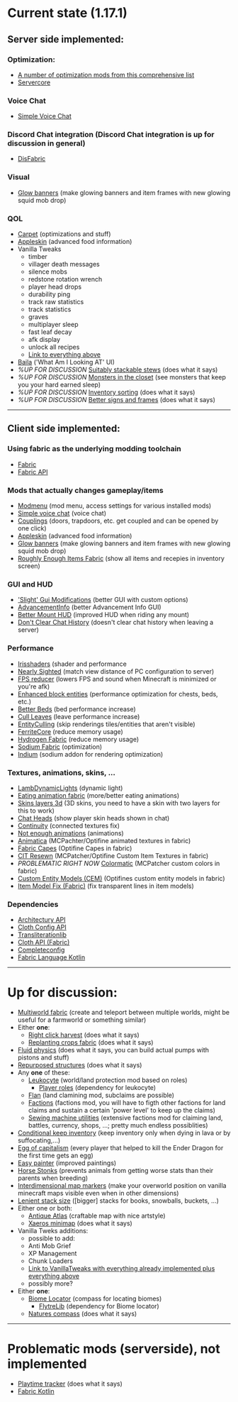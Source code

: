 # Current state (1.17.1)
## Server side implemented:
### Optimization:
* [A number of optimization mods from this comprehensive list](https://gist.github.com/Obydux/55b967f5dcc00633fe895e5a473363d5)
* [Servercore](https://modrinth.com/mod/servercore)
### Voice Chat
* [Simple Voice Chat](https://www.curseforge.com/minecraft/mc-mods/simple-voice-chat)
### Discord Chat integration (Discord Chat integration is up for discussion in general)
* [DisFabric](https://www.curseforge.com/minecraft/mc-mods/disfabric)
### Visual
* [Glow banners](https://www.curseforge.com/minecraft/mc-mods/glow-banners) (make glowing banners and item frames with new glowing squid mob drop)
### QOL
* [Carpet](https://www.curseforge.com/minecraft/mc-mods/carpet) (optimizations and stuff)
* [Appleskin](https://www.curseforge.com/minecraft/mc-mods/appleskin) (advanced food information)
* Vanilla Tweaks
	* timber
	* villager death messages
	* silence mobs
	* redstone rotation wrench
	* player head drops
	* durability ping
	* track raw statistics
	* track statistics
	* graves
	* multiplayer sleep
	* fast leaf decay
	* afk display
	* unlock all recipes 
	* [Link to everything above](https://vanillatweaks.net/share#AT7Z00)
* [Baila](https://github.com/TheEpicBlock/baila) ('What Am I Looking AT' UI)
* *%UP FOR DISCUSSION* [Suitably stackable stews](https://www.curseforge.com/minecraft/mc-mods/suitably-stackable-stew) (does what it says)
* *%UP FOR DISCUSSION* [Monsters in the closet](https://www.curseforge.com/minecraft/mc-mods/monsters-in-the-closet) (see monsters that keep you your hard earned sleep)
* *%UP FOR DISCUSSION* [Inventory sorting](https://www.curseforge.com/minecraft/mc-mods/inventory-sorting) (does what it says)
* *%UP FOR DISCUSSION* [Better signs and frames](https://www.curseforge.com/minecraft/mc-mods/better-signs-and-frames) (does what it says)
---
## Client side implemented:
### Using fabric as the underlying modding toolchain
* [Fabric](https://fabricmc.net/)
* [Fabric API](https://www.curseforge.com/minecraft/mc-mods/fabric-api)
### Mods that actually changes gameplay/items
* [Modmenu](https://www.curseforge.com/minecraft/mc-mods/modmenu) (mod menu, access settings for various installed mods)
* [Simple voice chat](https://www.curseforge.com/minecraft/mc-mods/simple-voice-chat) (voice chat)
* [Couplings](https://www.curseforge.com/minecraft/mc-mods/couplings) (doors, trapdoors, etc. get coupled and can be opened by one click)
* [Appleskin](https://www.curseforge.com/minecraft/mc-mods/appleskin) (advanced food information)
* [Glow banners](https://www.curseforge.com/minecraft/mc-mods/glow-banners) (make glowing banners and item frames with new glowing squid mob drop)
* [Roughly Enough Items Fabric](https://www.curseforge.com/minecraft/mc-mods/roughly-enough-items) (show all items and recepies in inventory screen)
### GUI and HUD
* ['Slight' Gui Modifications](https://www.curseforge.com/minecraft/mc-mods/slight-gui-modifications) (better GUI with custom options)
* [AdvancementInfo](https://www.curseforge.com/minecraft/mc-mods/advancementinfo) (better Advancement Info GUI)
* [Better Mount HUD](https://www.curseforge.com/minecraft/mc-mods/better-mount-hud) (improved HUD when riding any mount)
* [Don't Clear Chat History](https://www.curseforge.com/minecraft/mc-mods/dont-clear-chat-history) (doesn't clear chat history when leaving a server)
### Performance
* [Irisshaders](https://www.curseforge.com/minecraft/mc-mods/irisshaders) (shader and performance
* [Nearly Sighted](https://www.curseforge.com/minecraft/mc-mods/near-sightedly) (match view distance of PC configuration to server)
* [FPS reducer](https://www.curseforge.com/minecraft/mc-mods/fps-reducer) (lowers FPS and sound when Minecraft is minimized or you're afk)
* [Enhanced block entities](https://www.curseforge.com/minecraft/mc-mods/enhanced-block-entities) (performance optimization for chests, beds, etc.)
* [Better Beds](https://www.curseforge.com/minecraft/mc-mods/better-beds) (bed performance increase)
* [Cull Leaves](https://www.curseforge.com/minecraft/mc-mods/cull-leaves) (leave performance increase)
* [EntityCulling](https://github.com/tr7zw/EntityCulling) (skip renderings tiles/entities that aren't visible)
* [FerriteCore](https://www.curseforge.com/minecraft/mc-mods/ferritecore-fabric) (reduce memory usage)
* [Hydrogen Fabric](https://github.com/CaffeineMC/hydrogen-fabric) (reduce memory usage)
* [Sodium Fabric](https://github.com/CaffeineMC/sodium-fabric) (optimization)
* [Indium](https://modrinth.com/mod/indium) (sodium addon for rendering optimization)
### Textures, animations, skins, ...
* [LambDynamicLights](https://www.curseforge.com/minecraft/mc-mods/lambdynamiclights) (dynamic light)
* [Eating animation fabric](https://www.curseforge.com/minecraft/mc-mods/eating-animation-fabric) (more/better eating animations)
* [Skins layers 3d](https://www.curseforge.com/minecraft/mc-mods/skin-layers-3d) (3D skins, you need to have a skin with two layers for this to work)
* [Chat Heads](https://www.curseforge.com/minecraft/mc-mods/chat-heads) (show player skin heads shown in chat)
* [Continuity](https://www.curseforge.com/minecraft/mc-mods/continuity) (connected textures fix)
* [Not enough animations](https://www.curseforge.com/minecraft/mc-mods/not-enough-animations) (animations)
* [Animatica](https://www.curseforge.com/minecraft/mc-mods/animatica) (MCPachter/Optifine animated textures in fabric)
* [Fabric Capes](https://www.curseforge.com/minecraft/mc-mods/capes) (Optifine Capes in fabric)
* [CIT Resewn](https://www.curseforge.com/minecraft/mc-mods/cit-resewn) (MCPatcher/Optifine Custom Item Textures in fabric)
* *PROBLEMATIC RIGHT NOW* [Colormatic](https://github.com/kvverti/colormatic) (MCPatcher custom colors in fabric)
* [Custom Entity Models (CEM)](https://www.curseforge.com/minecraft/mc-mods/custom-entity-models-cem) (Optifines custom entity models in fabric)
* [Item Model Fix (Fabric)](https://www.curseforge.com/minecraft/mc-mods/item-model-fix) (fix transparent lines in item models)
### Dependencies
* [Architectury API](https://www.curseforge.com/minecraft/mc-mods/architectury-fabric)
* [Cloth Config API](https://www.curseforge.com/minecraft/mc-mods/cloth-config)
* [Transliterationlib](https://www.curseforge.com/minecraft/mc-mods/transliterationlib)
* [Cloth API (Fabric)](https://www.curseforge.com/minecraft/mc-mods/cloth-api)
* [Completeconfig](https://www.curseforge.com/minecraft/mc-mods/completeconfig)
* [Fabric Language Kotlin](https://www.curseforge.com/minecraft/mc-mods/fabric-language-kotlin)
---
# Up for discussion:
* [Multiworld fabric](https://www.curseforge.com/minecraft/mc-mods/multiworld-fabric) (create and teleport between multiple worlds, might be useful for a farmworld or something similar)
* Either **one**:
	* [Right click harvest](https://modrinth.com/mod/rch) (does what it says)
	* [Replanting crops fabric](https://www.curseforge.com/minecraft/mc-mods/replanting-crops-fabric) (does what it says)
* [Fluid physics](https://www.curseforge.com/minecraft/mc-mods/fluid-physics) (does what it says, you can build actual pumps with pistons and stuff)
* [Repurposed structures](https://www.curseforge.com/minecraft/mc-mods/repurposed-structures) (does what it says)
* Any **one** of these:
	* [Leukocyte](https://github.com/NucleoidMC/leukocyte) (world/land protection mod based on roles)
	  * [Player roles](https://github.com/NucleoidMC/player-roles) (dependency for leukocyte)
	* [Flan](https://github.com/Flemmli97/Flan) (land clamining mod, subclaims are possible)
	* [Factions](https://github.com/ickerio/factions) (factions mod, you will have to figth other factions for land claims and sustain a certain 'power level' to keep up the claims)
	* [Sewing machine utilities](https://www.curseforge.com/minecraft/mc-mods/sewing-machine-utilities) (extensive factions mod for claiming land, battles, currency, shops, ...; pretty much endless possiblities)
* [Conditional keep inventory](https://www.curseforge.com/minecraft/mc-mods/conditional-keep-inventory) (keep inventory only when dying in lava or by suffocating,...)
* [Egg of capitalism](https://modrinth.com/mod/egg-of-capitalism) (every player that helped to kill the Ender Dragon for the first time gets an egg)
* [Easy painter](https://github.com/aws404/easy-painter) (improved paintings)
* [Horse Stonks](https://www.curseforge.com/minecraft/mc-mods/horse-stonks) (prevents animals from getting worse stats than their parents when breeding)
* [Interdimensional map markers](https://www.curseforge.com/minecraft/mc-mods/interdimensional-map-markers) (make your overworld position on vanilla minecraft maps visible even when in other dimensions)
* [Lenient stack size](https://www.curseforge.com/minecraft/mc-mods/lenient-stack-size) ([bigger] stacks for books, snowballs, buckets, ...)
* Either one or both:
	* [Antique Atlas](https://www.curseforge.com/minecraft/mc-mods/antique-atlas) (craftable map with nice artstyle)
	* [Xaeros minimap](https://www.curseforge.com/minecraft/mc-mods/xaeros-minimap)  (does what it says)
* Vanilla Tweks additions:
	* possible to add: 
	* Anti Mob Grief
	* XP Management
	* Chunk Loaders
	* [Link to VanillaTweaks with everything already implemented plus everything above](https://vanillatweaks.net/share#AT7Z00)
	* possibly more?
* Either **one**:
	* [Biome Locator](https://www.curseforge.com/minecraft/mc-mods/biome-locator) (compass for locating biomes)
		* [FlytreLib](https://www.curseforge.com/minecraft/mc-mods/lib) (dependency for Biome locator)
	* [Natures compass](https://www.curseforge.com/minecraft/mc-mods/natures-compass)  (does what it says)
---
# Problematic mods (serverside), not implemented
* [Playtime tracker](https://github.com/SpaceClouds42/PlaytimeTracker) (does what it says)
* [Fabric Kotlin](https://www.curseforge.com/minecraft/mc-mods/fabric-language-kotlin)
